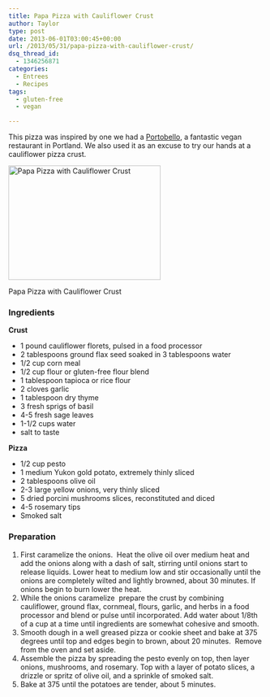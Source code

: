 ```yaml
---
title: Papa Pizza with Cauliflower Crust
author: Taylor
type: post
date: 2013-06-01T03:00:45+00:00
url: /2013/05/31/papa-pizza-with-cauliflower-crust/
dsq_thread_id:
  - 1346256871
categories:
  - Entrees
  - Recipes
tags:
  - gluten-free
  - vegan

---
```

This pizza was inspired by one we had a <a href="http://portobellopdx.com/#menu-item-549" target="_blank">Portobello</a>, a fantastic vegan restaurant in Portland. We also used it as an excuse to try our hands at a cauliflower pizza crust.

<div id="attachment_3393" style="width: 310px" class="wp-caption alignright">
  <a href="{{% mediaroot %}}uploads/2013/05/P5313825-001.jpg" rel="lightbox[3387]"><img class="size-medium wp-image-3393" alt="Papa Pizza with Cauliflower Crust" src="{{% mediaroot %}}uploads/2013/05/P5313825-001-300x225.jpg" width="300" height="225" srcset="{{% mediaroot %}}uploads/2013/05/P5313825-001-300x225.jpg 300w, {{% mediaroot %}}uploads/2013/05/P5313825-001.jpg 800w" sizes="(max-width: 300px) 100vw, 300px" /></a>
  
  <p class="wp-caption-text">
    Papa Pizza with Cauliflower Crust
  </p>
</div>

### Ingredients

**Crust**

  * 1 pound cauliflower florets, pulsed in a food processor
  * 2 tablespoons ground flax seed soaked in 3 tablespoons water
  * 1/2 cup corn meal
  * 1/2 cup flour or gluten-free flour blend
  * 1 tablespoon tapioca or rice flour
  * 2 cloves garlic
  * 1 tablespoon dry thyme
  * 3 fresh sprigs of basil
  * 4-5 fresh sage leaves
  * 1-1/2 cups water
  * salt to taste

**Pizza**

  * <span style="line-height: 13px;">1/2 cup pesto</span>
  * 1 medium Yukon gold potato, extremely thinly sliced
  * 2 tablespoons olive oil
  * 2-3 large yellow onions, very thinly sliced
  * 5 dried porcini mushrooms slices, reconstituted and diced
  * 4-5 rosemary tips
  * Smoked salt

### Preparation

  1. First caramelize the onions.  Heat the olive oil over medium heat and add the onions along with a dash of salt, stirring until onions start to release liquids. Lower heat to medium low and stir occasionally until the onions are completely wilted and lightly browned, about 30 minutes. If onions begin to burn lower the heat.
  2. <span style="line-height: 13px;">While the onions caramelize  prepare the crust by combining cauliflower, ground flax, cornmeal, flours, garlic, and herbs in a food processor and blend or pulse until incorporated. Add water about 1/8th of a cup at a time until ingredients are somewhat cohesive and smooth. </span>
  3. Smooth dough in a well greased pizza or cookie sheet and bake at 375 degrees until top and edges begin to brown, about 20 minutes.  Remove from the oven and set aside.
  4. Assemble the pizza by spreading the pesto evenly on top, then layer onions, mushrooms, and rosemary. Top with a layer of potato slices, a drizzle or spritz of olive oil, and a sprinkle of smoked salt.
  5. Bake at 375 until the potatoes are tender, about 5 minutes.